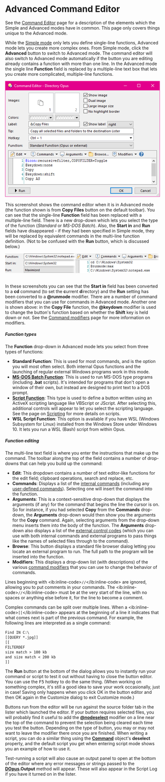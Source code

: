 # Advanced Command Editor

See the [Command Editor]() page for a description of the elements which the Simple and Advanced modes have in common. This page only covers things unique to the Advanced mode.

While the [Simple mode](simple_command_editor.md) only lets you define single-line functions, Advanced mode lets you create more complex ones. From Simple mode, click the **Advanced** button to switch to Advanced mode. The command editor will also switch to Advanced mode automatically if the button you are editing already contains a function with more than one line. In the Advanced mode the single line **Function** field is replaced by a multiple-line text box that lets you create more complicated, multiple-line functions.

![](/Manual/images/media/command_editor_advanced.png)

This screenshot shows the command editor when it is in Advanced mode (the function shown is from **Copy Files** button on the default toolbar). You can see that the single-line **Function** field has been replaced with a multiple-line field. There is a new drop-down which lets you select the type of the function (*Standard* or *MS-DOS Batch*). Also, the **Start in** and **Run** fields have disappeared - if they had been specified in Simple mode, they will be replaced by equivalent commands in the multi-line function definition. (Not to be confused with the **Run** button, which is discussed below.)

![](/Manual/images/media/start_in_x_run_0.png) 

In these screenshots you can see that the **Start in** field has been converted to a **cd** command (to set the **c**urrent **d**irectory) and the **Run** setting has been converted to a **@runmode** modifier. There are a number of command modifiers that you can use for commands in Advanced mode. Another one is shown above: in the **Copy File** function, the **@keydown** modifier is used to change the button's function based on whether the **Shift** key is held down or not. See the [Command modifiers](../command_modifiers.md) page for more information on modifiers.

##### Function types

The **Function** drop-down in Advanced mode lets you select from three types of functions:

- **Standard Function**: This is used for most commands, and is the option you will most often select. Both internal Opus functions and the launching of regular external Windows programs work in this mode.
- **[MS-DOS Batch Function](../ms-dos_batch_commands.md)**: This is used to run MS-DOS type programs (including **.bat** scripts). It's intended for programs that don't open a window of their own, but instead are designed to print text to a DOS prompt.
- **[Script Function](/Manual/scripting/script_functions.md)**: This type is used to define a button written using an ActiveX scripting language like VBScript or JScript. After selecting this, additional controls will appear to let you select the scripting language. See the page on [Scripting](/Manual/scripting/RAEDME.md) for more details on scripts.
- **WSL Script Function**: This option is available if you have WSL (Windows Subsystem for Linux) installed from the Windows Store under Windows 10. It lets you run a WSL (Bash) script from within Opus.

##### Function editing

The multi-line text field is where you enter the instructions that make up the command. The toolbar along the top of the field contains a number of drop-downs that can help you build up the command:

- **Edit**: This dropdown contains a number of text editor-like functions for the edit field; clipboard operations, search and replace, etc.
- **Commands**: Displays a list of the [internal commands](/Manual/reference/command_reference/internal_commands/RAEDME.md) (including any [user-defined commands](/Manual/customize/creating_your_own_buttons/user-defined_commands.md)). Selecting one will insert the command into the function.
- **Arguments**: This is a context-sensitive drop-down that displays the arguments (if any) for the command that begins the line the cursor is on. So for instance, if you had selected **Copy** from the **Commands** drop-down, the **Arguments** drop-down would then show you the arguments for the **Copy** command. Again, selecting arguments from the drop-down menu inserts them into the body of the function. The **Arguments** drop-down also displays a list of the [external control codes](/Manual/reference/command_reference/external_control_codes/RAEDME.md) (which you can use with both internal commands and external programs to pass things like the names of selected files through to the command).
- **Browse**: This button displays a standard file browser dialog letting you locate an external program to run. The full path to the program will be inserted into the function.
- **Modifiers**: This displays a drop-down list (with descriptions) of the various [command modifiers](../command_modifiers.md) that you can use to change the behavior of commands.

Lines beginning with \<ib:inline-code\>`//`\</ib:inline-code\> are ignored, allowing you to put comments in your commands. The \<ib:inline-code\>`//`\</ib:inline-code\> must be at the very start of the line, with no spaces or anything else before it, for the line to become a comment.

Complex commands can be split over multiple lines. When a \<ib:inline-code\>`[[`\</ib:inline-code\> appears at the beginning of a line it indicates that what comes next is part of the previous command. For example, the following lines are interpreted as a single command:

    Find IN C:\
    [[QUERY *.jpg]]
    [[
    FILTERDEF
    size match > 100 kb
    and size match < 200 kb
    ]]

The **Run** button at the bottom of the dialog allows you to instantly run your command or script to test it out without having to close the button editor. You can use the <kbd>F5</kbd> hotkey to do the same thing. (When working on something complex, it's still a good idea to save your work occasionally, just in case! Saving only happens when you click OK in the button editor and then OK again in the Customize dialog to exit Customize mode.)

Buttons run from the editor will be run against the source folder tab in the lister which launched the editor. If your button requires selected files, you will probably find it useful to add the **[@nodeselect](/Manual/reference/command_reference/command_modifier_reference.md)** modifier on a line near the top of the command to prevent the selection being cleared each time you test the button. Depending on the type of button, you may or may not want to leave the modifier there once you are finished. When writing a script, you can do a similar thing using the **[Command](/Manual/reference/scripting_reference/scripting_objects/command.md)** object's **deselect** property, and the default script you get when entering script mode shows you an example of how to use it.

Test-running a script will also cause an output panel to open at the bottom of the editor where any error messages or strings passed to the **[DOpus](/Manual/reference/scripting_reference/scripting_objects/dopus.md).Output** method will appear. These will also appear in the Script Log if you have it turned on in the lister.
